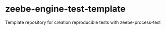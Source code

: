 # zeebe-engine-test-template
Template repository for creation reproducible tests with zeebe-process-test
